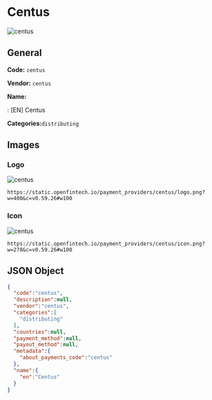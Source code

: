 
# Centus 
![centus](https://static.openfintech.io/payment_providers/centus/logo.png?w=400&c=v0.59.26#w100)  

## General 
 
**Code:** `centus` 
 
**Vendor:** `centus` 
 
**Name:** 
 
:	[EN] Centus 
 
**Categories:**`distributing` 
 

## Images 

### Logo 
 
![centus](https://static.openfintech.io/payment_providers/centus/logo.png?w=400&c=v0.59.26#w100)  

```
https://static.openfintech.io/payment_providers/centus/logo.png?w=400&c=v0.59.26#w100
```  

### Icon 
 
![centus](https://static.openfintech.io/payment_providers/centus/icon.png?w=278&c=v0.59.26#w100)  

```
https://static.openfintech.io/payment_providers/centus/icon.png?w=278&c=v0.59.26#w100
```  

## JSON Object 

```json
{
  "code":"centus",
  "description":null,
  "vendor":"centus",
  "categories":[
    "distributing"
  ],
  "countries":null,
  "payment_method":null,
  "payout_method":null,
  "metadata":{
    "about_payments_code":"centus"
  },
  "name":{
    "en":"Centus"
  }
}
```  
